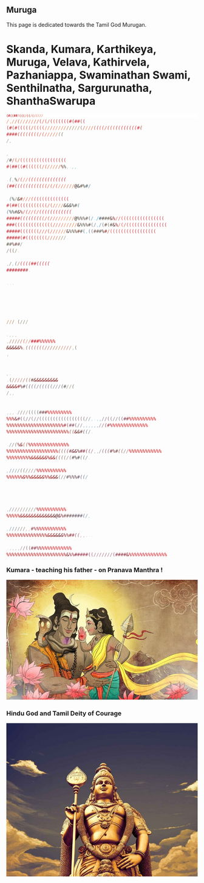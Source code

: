 ## Muruga  

This page is dedicated towards the Tamil God Murugan.

# Skanda, Kumara, Karthikeya, Muruga, Velava, Kathirvela, Pazhaniappa, Swaminathan Swami, Senthilnatha, Sargurunatha, ShanthaSwarupa

<code><span style="display:block;line-height:8px; font-size: 8px; font-weight:bold;white-space:pre;font-family: monospace;color: black; background: white;"><span style="color:rgb(199 , 49 , 58);">(</span><span style="color:rgb(198 , 46 , 57);">#</span><span style="color:rgb(204 , 65 , 62);">(</span><span style="color:rgb(216 , 71 , 74);">(</span><span style="color:rgb(196 , 51 , 54);">#</span><span style="color:rgb(196 , 52 , 51);">#</span><span style="color:rgb(227 , 88 , 81);">/</span><span style="color:rgb(215 , 77 , 64);">(</span><span style="color:rgb(213 , 73 , 57);">(</span><span style="color:rgb(212 , 70 , 61);">(</span><span style="color:rgb(231 , 91 , 73);">/</span><span style="color:rgb(211 , 80 , 56);">(</span><span style="color:rgb(205 , 76 , 56);">(</span><span style="color:rgb(238 , 118 , 88);">/</span><span style="color:rgb(216 , 90 , 69);">(</span><span style="color:rgb(228 , 107 , 74);">/</span><span style="color:rgb(224 , 98 , 71);">/</span><span style="color:rgb(239 , 116 , 82);">/</span><span style="color:rgb(229 , 115 , 74);">/</span><span style="color:rgb(236 , 126 , 87);">/</span><span style="color:rgb(249 , 152 , 109);">*</span><span style="color:rgb(241 , 132 , 89);">*</span><span style="color:rgb(251 , 161 , 104);">*</span><span style="color:rgb(244 , 147 , 99);">*</span><span style="color:rgb(242 , 135 , 91);">*</span><span style="color:rgb(237 , 131 , 85);">/</span><span style="color:rgb(244 , 152 , 106);">*</span><span style="color:rgb(249 , 170 , 117);">,</span><span style="color:rgb(236 , 145 , 92);">*</span><span style="color:rgb(230 , 139 , 85);">/</span><span style="color:rgb(238 , 133 , 97);">*</span><span style="color:rgb(228 , 106 , 80);">/</span><span style="color:rgb(249 , 155 , 104);">*</span><span style="color:rgb(206 , 95 , 59);">(</span><span style="color:rgb(225 , 130 , 79);">/</span><span style="color:rgb(231 , 130 , 85);">/</span><span style="color:rgb(243 , 133 , 84);">*</span><span style="color:rgb(218 , 99 , 67);">/</span><span style="color:rgb(239 , 111 , 89);">/</span><span style="color:rgb(235 , 127 , 89);">/</span><span style="color:rgb(229 , 96 , 71);">/</span><span style="color:rgb(222 , 91 , 70);">/</span><span style="color:rgb(216 , 68 , 65);">(</span><span style="color:rgb(227 , 102 , 73);">/</span><span style="color:rgb(221 , 76 , 70);">(</span><span style="color:rgb(228 , 89 , 73);">/</span><span style="color:rgb(208 , 65 , 54);">(</span><span style="color:rgb(217 , 79 , 65);">(</span><span style="color:rgb(205 , 69 , 55);">(</span><span style="color:rgb(197 , 52 , 57);">(</span><span style="color:rgb(210 , 53 , 60);">(</span><span style="color:rgb(207 , 51 , 52);">(</span><span style="color:rgb(204 , 51 , 56);">(</span><span style="color:rgb(199 , 45 , 53);">#</span><span style="color:rgb(205 , 55 , 62);">(</span><span style="color:rgb(200 , 45 , 53);">#</span><span style="color:rgb(203 , 48 , 54);">#</span><span style="color:rgb(204 , 53 , 64);">(</span><span style="color:rgb(201 , 51 , 63);">(</span>
<span style="color:rgb(197 , 58 , 54);">(</span><span style="color:rgb(190 , 39 , 42);">#</span><span style="color:rgb(209 , 61 , 63);">(</span><span style="color:rgb(198 , 52 , 53);">#</span><span style="color:rgb(215 , 68 , 70);">(</span><span style="color:rgb(200 , 54 , 52);">(</span><span style="color:rgb(211 , 70 , 60);">(</span><span style="color:rgb(203 , 62 , 53);">(</span><span style="color:rgb(218 , 78 , 62);">(</span><span style="color:rgb(224 , 92 , 75);">/</span><span style="color:rgb(214 , 83 , 64);">(</span><span style="color:rgb(218 , 85 , 65);">(</span><span style="color:rgb(223 , 87 , 72);">(</span><span style="color:rgb(219 , 79 , 63);">(</span><span style="color:rgb(240 , 116 , 90);">/</span><span style="color:rgb(229 , 116 , 76);">/</span><span style="color:rgb(224 , 108 , 77);">/</span><span style="color:rgb(230 , 113 , 78);">/</span><span style="color:rgb(245 , 147 , 96);">*</span><span style="color:rgb(237 , 126 , 87);">/</span><span style="color:rgb(234 , 130 , 84);">/</span><span style="color:rgb(247 , 155 , 102);">*</span><span style="color:rgb(240 , 143 , 93);">*</span><span style="color:rgb(244 , 154 , 100);">*</span><span style="color:rgb(239 , 154 , 96);">*</span><span style="color:rgb(246 , 152 , 102);">*</span><span style="color:rgb(231 , 127 , 82);">/</span><span style="color:rgb(230 , 148 , 94);">*</span><span style="color:rgb(226 , 119 , 79);">/</span><span style="color:rgb(246 , 156 , 117);">*</span><span style="color:rgb(180 , 119 , 91);">/</span><span style="color:rgb(163 , 129 , 94);">/</span><span style="color:rgb(167 , 128 , 90);">/</span><span style="color:rgb(194 , 153 , 109);">/</span><span style="color:rgb(166 , 139 , 116);">/</span><span style="color:rgb(156 , 121 , 103);">(</span><span style="color:rgb(200 , 111 , 92);">/</span><span style="color:rgb(237 , 129 , 90);">/</span><span style="color:rgb(230 , 112 , 77);">/</span><span style="color:rgb(221 , 108 , 74);">/</span><span style="color:rgb(243 , 133 , 94);">*</span><span style="color:rgb(211 , 85 , 62);">(</span><span style="color:rgb(210 , 73 , 57);">(</span><span style="color:rgb(222 , 84 , 74);">(</span><span style="color:rgb(210 , 74 , 57);">(</span><span style="color:rgb(225 , 84 , 75);">/</span><span style="color:rgb(210 , 71 , 61);">(</span><span style="color:rgb(213 , 75 , 65);">(</span><span style="color:rgb(219 , 82 , 69);">(</span><span style="color:rgb(200 , 54 , 55);">(</span><span style="color:rgb(217 , 72 , 67);">(</span><span style="color:rgb(208 , 59 , 60);">(</span><span style="color:rgb(204 , 50 , 56);">(</span><span style="color:rgb(209 , 54 , 61);">(</span><span style="color:rgb(206 , 54 , 59);">(</span><span style="color:rgb(205 , 53 , 58);">(</span><span style="color:rgb(208 , 55 , 66);">(</span><span style="color:rgb(198 , 48 , 56);">#</span><span style="color:rgb(200 , 53 , 59);">(</span>
<span style="color:rgb(195 , 43 , 56);">#</span><span style="color:rgb(197 , 46 , 55);">#</span><span style="color:rgb(199 , 48 , 55);">#</span><span style="color:rgb(193 , 47 , 51);">#</span><span style="color:rgb(204 , 63 , 54);">(</span><span style="color:rgb(199 , 53 , 54);">(</span><span style="color:rgb(210 , 67 , 63);">(</span><span style="color:rgb(221 , 84 , 67);">(</span><span style="color:rgb(206 , 64 , 58);">(</span><span style="color:rgb(200 , 65 , 54);">(</span><span style="color:rgb(216 , 85 , 66);">(</span><span style="color:rgb(218 , 85 , 69);">(</span><span style="color:rgb(232 , 100 , 80);">/</span><span style="color:rgb(216 , 85 , 65);">(</span><span style="color:rgb(233 , 104 , 80);">/</span><span style="color:rgb(236 , 114 , 83);">/</span><span style="color:rgb(224 , 113 , 73);">/</span><span style="color:rgb(246 , 139 , 98);">*</span><span style="color:rgb(239 , 132 , 90);">*</span><span style="color:rgb(230 , 113 , 81);">/</span><span style="color:rgb(228 , 123 , 78);">/</span><span style="color:rgb(236 , 141 , 83);">*</span><span style="color:rgb(247 , 151 , 99);">*</span><span style="color:rgb(243 , 149 , 103);">*</span><span style="color:rgb(240 , 141 , 92);">*</span><span style="color:rgb(244 , 154 , 105);">*</span><span style="color:rgb(232 , 147 , 96);">*</span><span style="color:rgb(146 , 132 , 102);">(</span><span style="color:rgb(116 , 116 , 106);">(</span><span style="color:rgb(241 , 251 , 249);"> </span><span style="color:rgb(147 , 150 , 145);">/</span><span style="color:rgb(188 , 189 , 181);">,</span><span style="color:rgb(245 , 243 , 212);"> </span><span style="color:rgb(252 , 246 , 236);"> </span><span style="color:rgb(189 , 188 , 181);">,</span><span style="color:rgb(170 , 170 , 156);">*</span><span style="color:rgb(251 , 247 , 242);"> </span><span style="color:rgb(155 , 143 , 132);">/</span><span style="color:rgb(94 , 90 , 77);">#</span><span style="color:rgb(209 , 94 , 86);">/</span><span style="color:rgb(204 , 89 , 64);">(</span><span style="color:rgb(231 , 112 , 79);">/</span><span style="color:rgb(220 , 74 , 73);">(</span><span style="color:rgb(217 , 87 , 68);">(</span><span style="color:rgb(220 , 81 , 71);">(</span><span style="color:rgb(214 , 77 , 67);">(</span><span style="color:rgb(209 , 70 , 62);">(</span><span style="color:rgb(212 , 70 , 64);">(</span><span style="color:rgb(216 , 75 , 69);">(</span><span style="color:rgb(220 , 75 , 74);">(</span><span style="color:rgb(209 , 60 , 62);">(</span><span style="color:rgb(208 , 60 , 64);">(</span><span style="color:rgb(205 , 57 , 63);">(</span><span style="color:rgb(210 , 53 , 65);">(</span><span style="color:rgb(211 , 54 , 64);">(</span><span style="color:rgb(215 , 64 , 71);">(</span><span style="color:rgb(203 , 52 , 59);">(</span><span style="color:rgb(202 , 51 , 57);">(</span><span style="color:rgb(202 , 50 , 61);">(</span>
<span style="color:rgb(200 , 46 , 54);">#</span><span style="color:rgb(208 , 67 , 64);">(</span><span style="color:rgb(194 , 44 , 54);">#</span><span style="color:rgb(196 , 50 , 52);">#</span><span style="color:rgb(209 , 73 , 65);">(</span><span style="color:rgb(207 , 65 , 61);">(</span><span style="color:rgb(195 , 46 , 52);">#</span><span style="color:rgb(201 , 52 , 54);">(</span><span style="color:rgb(218 , 87 , 68);">(</span><span style="color:rgb(201 , 57 , 54);">(</span><span style="color:rgb(212 , 71 , 64);">(</span><span style="color:rgb(216 , 84 , 65);">(</span><span style="color:rgb(211 , 85 , 58);">(</span><span style="color:rgb(224 , 98 , 75);">/</span><span style="color:rgb(245 , 119 , 98);">*</span><span style="color:rgb(216 , 98 , 63);">(</span><span style="color:rgb(227 , 107 , 73);">/</span><span style="color:rgb(244 , 132 , 94);">*</span><span style="color:rgb(231 , 125 , 82);">/</span><span style="color:rgb(241 , 136 , 89);">*</span><span style="color:rgb(232 , 121 , 85);">/</span><span style="color:rgb(224 , 106 , 70);">/</span><span style="color:rgb(242 , 133 , 89);">*</span><span style="color:rgb(240 , 139 , 90);">*</span><span style="color:rgb(243 , 136 , 92);">*</span><span style="color:rgb(221 , 111 , 73);">/</span><span style="color:rgb(107 , 45 , 32);">%</span><span style="color:rgb(75 , 73 , 63);">%</span><span style="color:rgb(190 , 201 , 193);">,</span><span style="color:rgb(224 , 222 , 201);">.</span><span style="color:rgb(154 , 185 , 179);">*</span><span style="color:rgb(157 , 200 , 215);">,</span><span style="color:rgb(141 , 210 , 228);">,</span><span style="color:rgb(254 , 254 , 253);"> </span><span style="color:rgb(219 , 239 , 244);"> </span><span style="color:rgb(195 , 216 , 217);">.</span><span style="color:rgb(102 , 127 , 128);">(</span><span style="color:rgb(172 , 194 , 180);">,</span><span style="color:rgb(171 , 181 , 157);">*</span><span style="color:rgb(89 , 71 , 53);">%</span><span style="color:rgb(223 , 105 , 85);">/</span><span style="color:rgb(242 , 125 , 95);">*</span><span style="color:rgb(213 , 76 , 68);">(</span><span style="color:rgb(237 , 112 , 88);">/</span><span style="color:rgb(238 , 107 , 84);">/</span><span style="color:rgb(218 , 78 , 70);">(</span><span style="color:rgb(211 , 65 , 63);">(</span><span style="color:rgb(222 , 78 , 71);">(</span><span style="color:rgb(219 , 78 , 71);">(</span><span style="color:rgb(214 , 66 , 71);">(</span><span style="color:rgb(209 , 58 , 62);">(</span><span style="color:rgb(208 , 58 , 59);">(</span><span style="color:rgb(205 , 50 , 58);">(</span><span style="color:rgb(214 , 59 , 67);">(</span><span style="color:rgb(213 , 58 , 62);">(</span><span style="color:rgb(208 , 49 , 58);">(</span><span style="color:rgb(212 , 52 , 64);">(</span><span style="color:rgb(207 , 47 , 59);">(</span><span style="color:rgb(202 , 46 , 60);">(</span>
<span style="color:rgb(202 , 53 , 59);">(</span><span style="color:rgb(196 , 47 , 51);">#</span><span style="color:rgb(193 , 42 , 46);">#</span><span style="color:rgb(206 , 60 , 60);">(</span><span style="color:rgb(208 , 67 , 60);">(</span><span style="color:rgb(208 , 65 , 61);">(</span><span style="color:rgb(210 , 69 , 62);">(</span><span style="color:rgb(214 , 73 , 66);">(</span><span style="color:rgb(205 , 58 , 53);">(</span><span style="color:rgb(208 , 62 , 60);">(</span><span style="color:rgb(208 , 69 , 57);">(</span><span style="color:rgb(214 , 65 , 64);">(</span><span style="color:rgb(209 , 64 , 53);">(</span><span style="color:rgb(210 , 70 , 57);">(</span><span style="color:rgb(217 , 82 , 66);">(</span><span style="color:rgb(227 , 101 , 74);">/</span><span style="color:rgb(217 , 88 , 59);">(</span><span style="color:rgb(225 , 101 , 71);">/</span><span style="color:rgb(212 , 77 , 58);">(</span><span style="color:rgb(241 , 114 , 89);">/</span><span style="color:rgb(222 , 104 , 70);">/</span><span style="color:rgb(232 , 119 , 79);">/</span><span style="color:rgb(247 , 140 , 100);">*</span><span style="color:rgb(230 , 121 , 84);">/</span><span style="color:rgb(229 , 124 , 77);">/</span><span style="color:rgb(231 , 124 , 83);">/</span><span style="color:rgb(39 , 17 , 13);">@</span><span style="color:rgb(51 , 39 , 34);">&</span><span style="color:rgb(102 , 86 , 72);">#</span><span style="color:rgb(60 , 63 , 58);">%</span><span style="color:rgb(83 , 97 , 106);">#</span><span style="color:rgb(98 , 149 , 175);">/</span><span style="color:rgb(218 , 254 , 254);"> </span><span style="color:rgb(248 , 254 , 255);"> </span><span style="color:rgb(185 , 248 , 247);">.</span><span style="color:rgb(120 , 172 , 197);">*</span><span style="color:rgb(94 , 113 , 112);">(</span><span style="color:rgb(70 , 75 , 67);">%</span><span style="color:rgb(142 , 137 , 124);">/</span><span style="color:rgb(58 , 35 , 24);">&</span><span style="color:rgb(162 , 59 , 51);">#</span><span style="color:rgb(237 , 111 , 89);">/</span><span style="color:rgb(226 , 96 , 74);">/</span><span style="color:rgb(236 , 113 , 87);">/</span><span style="color:rgb(218 , 79 , 68);">(</span><span style="color:rgb(220 , 71 , 74);">(</span><span style="color:rgb(246 , 118 , 95);">*</span><span style="color:rgb(216 , 69 , 68);">(</span><span style="color:rgb(211 , 62 , 64);">(</span><span style="color:rgb(221 , 77 , 78);">(</span><span style="color:rgb(209 , 58 , 62);">(</span><span style="color:rgb(215 , 65 , 70);">(</span><span style="color:rgb(210 , 58 , 63);">(</span><span style="color:rgb(214 , 60 , 69);">(</span><span style="color:rgb(216 , 62 , 70);">(</span><span style="color:rgb(214 , 60 , 68);">(</span><span style="color:rgb(209 , 53 , 66);">(</span><span style="color:rgb(207 , 55 , 63);">(</span><span style="color:rgb(204 , 48 , 62);">(</span>
<span style="color:rgb(196 , 44 , 56);">#</span><span style="color:rgb(201 , 50 , 59);">(</span><span style="color:rgb(198 , 48 , 54);">#</span><span style="color:rgb(199 , 50 , 52);">#</span><span style="color:rgb(219 , 74 , 67);">(</span><span style="color:rgb(207 , 58 , 55);">(</span><span style="color:rgb(203 , 50 , 55);">(</span><span style="color:rgb(204 , 55 , 56);">(</span><span style="color:rgb(210 , 68 , 55);">(</span><span style="color:rgb(207 , 64 , 56);">(</span><span style="color:rgb(210 , 68 , 58);">(</span><span style="color:rgb(209 , 67 , 57);">(</span><span style="color:rgb(216 , 78 , 62);">(</span><span style="color:rgb(215 , 71 , 62);">(</span><span style="color:rgb(214 , 70 , 62);">(</span><span style="color:rgb(230 , 95 , 74);">/</span><span style="color:rgb(222 , 86 , 66);">(</span><span style="color:rgb(233 , 106 , 73);">/</span><span style="color:rgb(249 , 129 , 92);">*</span><span style="color:rgb(234 , 120 , 84);">/</span><span style="color:rgb(246 , 136 , 96);">*</span><span style="color:rgb(242 , 140 , 90);">*</span><span style="color:rgb(236 , 139 , 84);">*</span><span style="color:rgb(239 , 144 , 85);">*</span><span style="color:rgb(233 , 144 , 78);">/</span><span style="color:rgb(233 , 127 , 94);">/</span><span style="color:rgb(51 , 33 , 16);">&</span><span style="color:rgb(48 , 44 , 35);">&</span><span style="color:rgb(42 , 37 , 33);">&</span><span style="color:rgb(71 , 64 , 59);">%</span><span style="color:rgb(94 , 96 , 96);">#</span><span style="color:rgb(86 , 127 , 145);">(</span><span style="color:rgb(99 , 192 , 220);">*</span><span style="color:rgb(250 , 251 , 249);"> </span><span style="color:rgb(86 , 193 , 230);">*</span><span style="color:rgb(82 , 131 , 157);">(</span><span style="color:rgb(59 , 70 , 76);">%</span><span style="color:rgb(76 , 72 , 68);">%</span><span style="color:rgb(99 , 96 , 87);">#</span><span style="color:rgb(56 , 30 , 19);">&</span><span style="color:rgb(131 , 41 , 39);">%</span><span style="color:rgb(223 , 90 , 71);">/</span><span style="color:rgb(218 , 73 , 65);">(</span><span style="color:rgb(228 , 85 , 78);">/</span><span style="color:rgb(239 , 101 , 87);">/</span><span style="color:rgb(221 , 78 , 69);">(</span><span style="color:rgb(235 , 91 , 84);">/</span><span style="color:rgb(224 , 74 , 70);">(</span><span style="color:rgb(212 , 51 , 60);">(</span><span style="color:rgb(216 , 66 , 64);">(</span><span style="color:rgb(213 , 60 , 63);">(</span><span style="color:rgb(208 , 54 , 57);">(</span><span style="color:rgb(210 , 55 , 60);">(</span><span style="color:rgb(212 , 57 , 62);">(</span><span style="color:rgb(208 , 56 , 61);">(</span><span style="color:rgb(209 , 50 , 61);">(</span><span style="color:rgb(211 , 49 , 62);">(</span><span style="color:rgb(208 , 54 , 64);">(</span><span style="color:rgb(208 , 52 , 65);">(</span>
<span style="color:rgb(197 , 46 , 55);">#</span><span style="color:rgb(195 , 44 , 53);">#</span><span style="color:rgb(199 , 46 , 54);">#</span><span style="color:rgb(196 , 42 , 50);">#</span><span style="color:rgb(201 , 51 , 51);">#</span><span style="color:rgb(202 , 52 , 54);">(</span><span style="color:rgb(206 , 57 , 59);">(</span><span style="color:rgb(208 , 65 , 61);">(</span><span style="color:rgb(206 , 59 , 59);">(</span><span style="color:rgb(214 , 64 , 60);">(</span><span style="color:rgb(208 , 60 , 59);">(</span><span style="color:rgb(216 , 68 , 64);">(</span><span style="color:rgb(208 , 66 , 56);">(</span><span style="color:rgb(222 , 89 , 69);">(</span><span style="color:rgb(225 , 90 , 71);">/</span><span style="color:rgb(224 , 85 , 67);">(</span><span style="color:rgb(231 , 90 , 72);">/</span><span style="color:rgb(230 , 104 , 74);">/</span><span style="color:rgb(235 , 110 , 79);">/</span><span style="color:rgb(235 , 125 , 84);">/</span><span style="color:rgb(239 , 129 , 85);">/</span><span style="color:rgb(238 , 131 , 86);">/</span><span style="color:rgb(232 , 126 , 73);">/</span><span style="color:rgb(233 , 137 , 77);">/</span><span style="color:rgb(240 , 149 , 78);">*</span><span style="color:rgb(234 , 125 , 93);">/</span><span style="color:rgb(35 , 19 , 7);">@</span><span style="color:rgb(63 , 61 , 49);">%</span><span style="color:rgb(61 , 57 , 46);">%</span><span style="color:rgb(88 , 68 , 62);">%</span><span style="color:rgb(96 , 92 , 94);">#</span><span style="color:rgb(101 , 115 , 124);">(</span><span style="color:rgb(95 , 164 , 199);">/</span><span style="color:rgb(168 , 244 , 251);">.</span><span style="color:rgb(78 , 170 , 206);">/</span><span style="color:rgb(73 , 99 , 118);">#</span><span style="color:rgb(88 , 79 , 73);">#</span><span style="color:rgb(108 , 95 , 86);">#</span><span style="color:rgb(108 , 98 , 79);">#</span><span style="color:rgb(70 , 25 , 19);">&</span><span style="color:rgb(125 , 25 , 33);">%</span><span style="color:rgb(233 , 101 , 83);">/</span><span style="color:rgb(226 , 89 , 79);">/</span><span style="color:rgb(221 , 80 , 74);">(</span><span style="color:rgb(222 , 79 , 74);">(</span><span style="color:rgb(214 , 62 , 64);">(</span><span style="color:rgb(223 , 76 , 74);">(</span><span style="color:rgb(220 , 69 , 71);">(</span><span style="color:rgb(216 , 60 , 68);">(</span><span style="color:rgb(210 , 55 , 61);">(</span><span style="color:rgb(212 , 57 , 63);">(</span><span style="color:rgb(212 , 55 , 64);">(</span><span style="color:rgb(210 , 49 , 65);">(</span><span style="color:rgb(209 , 48 , 64);">(</span><span style="color:rgb(214 , 53 , 68);">(</span><span style="color:rgb(208 , 52 , 61);">(</span><span style="color:rgb(211 , 55 , 66);">(</span><span style="color:rgb(204 , 48 , 62);">(</span><span style="color:rgb(204 , 45 , 63);">(</span>
<span style="color:rgb(194 , 40 , 52);">#</span><span style="color:rgb(197 , 43 , 53);">#</span><span style="color:rgb(200 , 46 , 54);">#</span><span style="color:rgb(203 , 48 , 56);">(</span><span style="color:rgb(205 , 54 , 57);">(</span><span style="color:rgb(207 , 57 , 59);">(</span><span style="color:rgb(210 , 62 , 60);">(</span><span style="color:rgb(205 , 57 , 55);">(</span><span style="color:rgb(217 , 67 , 66);">(</span><span style="color:rgb(207 , 57 , 57);">(</span><span style="color:rgb(210 , 61 , 57);">(</span><span style="color:rgb(213 , 66 , 62);">(</span><span style="color:rgb(211 , 67 , 58);">(</span><span style="color:rgb(221 , 81 , 67);">(</span><span style="color:rgb(219 , 76 , 62);">(</span><span style="color:rgb(222 , 80 , 67);">(</span><span style="color:rgb(221 , 90 , 69);">(</span><span style="color:rgb(235 , 103 , 82);">/</span><span style="color:rgb(230 , 110 , 75);">/</span><span style="color:rgb(230 , 106 , 79);">/</span><span style="color:rgb(239 , 111 , 82);">/</span><span style="color:rgb(234 , 133 , 78);">/</span><span style="color:rgb(236 , 130 , 80);">/</span><span style="color:rgb(224 , 118 , 63);">/</span><span style="color:rgb(224 , 126 , 61);">/</span><span style="color:rgb(226 , 121 , 82);">/</span><span style="color:rgb(46 , 23 , 18);">&</span><span style="color:rgb(70 , 71 , 57);">%</span><span style="color:rgb(67 , 62 , 46);">%</span><span style="color:rgb(92 , 64 , 53);">%</span><span style="color:rgb(90 , 80 , 80);">#</span><span style="color:rgb(121 , 121 , 123);">(</span><span style="color:rgb(98 , 146 , 168);">/</span><span style="color:rgb(135 , 211 , 237);">,</span><span style="color:rgb(88 , 151 , 185);">/</span><span style="color:rgb(102 , 107 , 115);">(</span><span style="color:rgb(107 , 85 , 76);">#</span><span style="color:rgb(125 , 112 , 102);">(</span><span style="color:rgb(99 , 91 , 77);">#</span><span style="color:rgb(73 , 26 , 22);">&</span><span style="color:rgb(134 , 32 , 36);">%</span><span style="color:rgb(242 , 101 , 91);">/</span><span style="color:rgb(220 , 79 , 69);">(</span><span style="color:rgb(227 , 85 , 76);">/</span><span style="color:rgb(218 , 73 , 68);">(</span><span style="color:rgb(225 , 77 , 76);">(</span><span style="color:rgb(220 , 68 , 70);">(</span><span style="color:rgb(209 , 58 , 63);">(</span><span style="color:rgb(217 , 66 , 73);">(</span><span style="color:rgb(210 , 59 , 64);">(</span><span style="color:rgb(216 , 61 , 66);">(</span><span style="color:rgb(211 , 54 , 66);">(</span><span style="color:rgb(214 , 56 , 71);">(</span><span style="color:rgb(212 , 54 , 69);">(</span><span style="color:rgb(216 , 55 , 68);">(</span><span style="color:rgb(214 , 54 , 66);">(</span><span style="color:rgb(210 , 52 , 66);">(</span><span style="color:rgb(206 , 48 , 62);">(</span><span style="color:rgb(207 , 46 , 62);">(</span>
<span style="color:rgb(192 , 35 , 46);">#</span><span style="color:rgb(194 , 38 , 49);">#</span><span style="color:rgb(196 , 40 , 49);">#</span><span style="color:rgb(201 , 44 , 53);">#</span><span style="color:rgb(200 , 43 , 51);">#</span><span style="color:rgb(206 , 52 , 55);">(</span><span style="color:rgb(207 , 58 , 60);">(</span><span style="color:rgb(211 , 57 , 60);">(</span><span style="color:rgb(210 , 58 , 57);">(</span><span style="color:rgb(213 , 61 , 60);">(</span><span style="color:rgb(216 , 70 , 63);">(</span><span style="color:rgb(220 , 78 , 67);">(</span><span style="color:rgb(228 , 86 , 72);">/</span><span style="color:rgb(233 , 96 , 80);">/</span><span style="color:rgb(230 , 89 , 73);">/</span><span style="color:rgb(220 , 83 , 64);">(</span><span style="color:rgb(232 , 101 , 77);">/</span><span style="color:rgb(233 , 105 , 76);">/</span><span style="color:rgb(235 , 110 , 79);">/</span><span style="color:rgb(237 , 113 , 79);">/</span><span style="color:rgb(240 , 119 , 81);">/</span><span style="color:rgb(240 , 133 , 87);">*</span><span style="color:rgb(240 , 134 , 86);">*</span><span style="color:rgb(240 , 141 , 84);">*</span><span style="color:rgb(229 , 135 , 73);">/</span><span style="color:rgb(239 , 140 , 96);">*</span><span style="color:rgb(82 , 36 , 30);">&</span><span style="color:rgb(83 , 79 , 60);">%</span><span style="color:rgb(78 , 64 , 49);">%</span><span style="color:rgb(102 , 52 , 30);">%</span><span style="color:rgb(114 , 74 , 59);">#</span><span style="color:rgb(102 , 89 , 83);">#</span><span style="color:rgb(91 , 125 , 143);">(</span><span style="color:rgb(139 , 203 , 229);">,</span><span style="color:rgb(87 , 131 , 158);">(</span><span style="color:rgb(117 , 111 , 113);">(</span><span style="color:rgb(125 , 91 , 79);">#</span><span style="color:rgb(107 , 90 , 81);">#</span><span style="color:rgb(101 , 96 , 81);">#</span><span style="color:rgb(81 , 43 , 42);">%</span><span style="color:rgb(149 , 53 , 51);">#</span><span style="color:rgb(214 , 95 , 77);">/</span><span style="color:rgb(227 , 85 , 68);">(</span><span style="color:rgb(218 , 74 , 74);">(</span><span style="color:rgb(210 , 74 , 73);">(</span><span style="color:rgb(214 , 71 , 70);">(</span><span style="color:rgb(218 , 61 , 66);">(</span><span style="color:rgb(220 , 63 , 70);">(</span><span style="color:rgb(218 , 61 , 68);">(</span><span style="color:rgb(215 , 57 , 65);">(</span><span style="color:rgb(211 , 54 , 64);">(</span><span style="color:rgb(210 , 52 , 63);">(</span><span style="color:rgb(210 , 50 , 62);">(</span><span style="color:rgb(211 , 51 , 63);">(</span><span style="color:rgb(212 , 52 , 64);">(</span><span style="color:rgb(212 , 52 , 65);">(</span><span style="color:rgb(209 , 51 , 66);">(</span><span style="color:rgb(206 , 48 , 63);">(</span><span style="color:rgb(209 , 51 , 66);">(</span>
<span style="color:rgb(193 , 33 , 47);">#</span><span style="color:rgb(197 , 37 , 51);">#</span><span style="color:rgb(196 , 36 , 51);">#</span><span style="color:rgb(197 , 41 , 51);">#</span><span style="color:rgb(198 , 46 , 50);">#</span><span style="color:rgb(205 , 50 , 59);">(</span><span style="color:rgb(200 , 41 , 51);">#</span><span style="color:rgb(212 , 54 , 59);">(</span><span style="color:rgb(211 , 51 , 53);">(</span><span style="color:rgb(205 , 55 , 56);">(</span><span style="color:rgb(210 , 59 , 58);">(</span><span style="color:rgb(213 , 75 , 68);">(</span><span style="color:rgb(214 , 69 , 63);">(</span><span style="color:rgb(214 , 80 , 67);">(</span><span style="color:rgb(204 , 98 , 77);">(</span><span style="color:rgb(210 , 112 , 85);">/</span><span style="color:rgb(203 , 117 , 88);">/</span><span style="color:rgb(203 , 117 , 89);">/</span><span style="color:rgb(199 , 118 , 92);">/</span><span style="color:rgb(202 , 127 , 95);">/</span><span style="color:rgb(206 , 153 , 117);">*</span><span style="color:rgb(149 , 138 , 114);">/</span><span style="color:rgb(157 , 149 , 131);">/</span><span style="color:rgb(180 , 175 , 162);">*</span><span style="color:rgb(225 , 230 , 226);">.</span><span style="color:rgb(252 , 252 , 249);"> </span><span style="color:rgb(179 , 176 , 157);">*</span><span style="color:rgb(86 , 84 , 70);">#</span><span style="color:rgb(104 , 97 , 85);">#</span><span style="color:rgb(111 , 57 , 47);">%</span><span style="color:rgb(119 , 66 , 63);">#</span><span style="color:rgb(118 , 97 , 88);">#</span><span style="color:rgb(141 , 147 , 150);">/</span><span style="color:rgb(232 , 253 , 254);"> </span><span style="color:rgb(127 , 160 , 180);">*</span><span style="color:rgb(133 , 130 , 129);">/</span><span style="color:rgb(142 , 100 , 96);">(</span><span style="color:rgb(121 , 103 , 91);">(</span><span style="color:rgb(146 , 144 , 124);">/</span><span style="color:rgb(223 , 210 , 182);">.</span><span style="color:rgb(248 , 250 , 244);"> </span><span style="color:rgb(244 , 252 , 248);"> </span><span style="color:rgb(184 , 191 , 185);">,</span><span style="color:rgb(160 , 161 , 148);">*</span><span style="color:rgb(135 , 142 , 125);">/</span><span style="color:rgb(163 , 192 , 182);">,</span><span style="color:rgb(113 , 126 , 124);">(</span><span style="color:rgb(190 , 123 , 101);">/</span><span style="color:rgb(205 , 61 , 69);">(</span><span style="color:rgb(215 , 50 , 64);">(</span><span style="color:rgb(214 , 51 , 66);">(</span><span style="color:rgb(212 , 51 , 63);">(</span><span style="color:rgb(199 , 47 , 50);">#</span><span style="color:rgb(199 , 43 , 49);">#</span><span style="color:rgb(207 , 46 , 61);">(</span><span style="color:rgb(206 , 45 , 60);">(</span><span style="color:rgb(209 , 48 , 63);">(</span><span style="color:rgb(208 , 47 , 62);">(</span><span style="color:rgb(205 , 46 , 61);">(</span>
<span style="color:rgb(188 , 23 , 40);">#</span><span style="color:rgb(184 , 20 , 37);">#</span><span style="color:rgb(185 , 23 , 38);">#</span><span style="color:rgb(188 , 26 , 40);">#</span><span style="color:rgb(192 , 28 , 47);">#</span><span style="color:rgb(194 , 32 , 51);">#</span><span style="color:rgb(192 , 25 , 41);">#</span><span style="color:rgb(169 , 62 , 69);">#</span><span style="color:rgb(163 , 172 , 166);">*</span><span style="color:rgb(201 , 215 , 219);">.</span><span style="color:rgb(220 , 238 , 238);"> </span><span style="color:rgb(242 , 251 , 251);"> </span><span style="color:rgb(216 , 224 , 219);">.</span><span style="color:rgb(216 , 219 , 211);">.</span><span style="color:rgb(221 , 217 , 200);">.</span><span style="color:rgb(245 , 245 , 231);"> </span><span style="color:rgb(250 , 251 , 244);"> </span><span style="color:rgb(250 , 254 , 254);"> </span><span style="color:rgb(250 , 253 , 251);"> </span><span style="color:rgb(242 , 242 , 233);"> </span><span style="color:rgb(251 , 249 , 236);"> </span><span style="color:rgb(173 , 160 , 139);">*</span><span style="color:rgb(187 , 152 , 122);">*</span><span style="color:rgb(202 , 136 , 94);">/</span><span style="color:rgb(206 , 145 , 105);">/</span><span style="color:rgb(174 , 132 , 95);">/</span><span style="color:rgb(223 , 217 , 197);">.</span><span style="color:rgb(128 , 123 , 106);">(</span><span style="color:rgb(151 , 140 , 122);">/</span><span style="color:rgb(138 , 139 , 121);">/</span><span style="color:rgb(150 , 157 , 148);">/</span><span style="color:rgb(182 , 182 , 164);">*</span><span style="color:rgb(250 , 246 , 229);"> </span><span style="color:rgb(253 , 252 , 255);"> </span><span style="color:rgb(193 , 210 , 211);">.</span><span style="color:rgb(180 , 202 , 189);">,</span><span style="color:rgb(193 , 203 , 193);">,</span><span style="color:rgb(179 , 157 , 132);">*</span><span style="color:rgb(213 , 195 , 156);">,</span><span style="color:rgb(255 , 250 , 238);"> </span><span style="color:rgb(219 , 196 , 165);">,</span><span style="color:rgb(175 , 131 , 109);">/</span><span style="color:rgb(190 , 119 , 98);">/</span><span style="color:rgb(190 , 123 , 103);">/</span><span style="color:rgb(198 , 146 , 121);">*</span><span style="color:rgb(173 , 122 , 107);">/</span><span style="color:rgb(188 , 108 , 98);">/</span><span style="color:rgb(198 , 100 , 77);">(</span><span style="color:rgb(222 , 133 , 88);">/</span><span style="color:rgb(196 , 122 , 113);">/</span><span style="color:rgb(200 , 11 , 25);">#</span><span style="color:rgb(200 , 12 , 26);">#</span><span style="color:rgb(203 , 11 , 20);">#</span><span style="color:rgb(199 , 6 , 15);">%</span><span style="color:rgb(201 , 5 , 11);">%</span><span style="color:rgb(200 , 3 , 10);">%</span><span style="color:rgb(202 , 2 , 10);">%</span><span style="color:rgb(203 , 1 , 9);">%</span><span style="color:rgb(202 , 2 , 10);">%</span>
<span style="color:rgb(94 , 2 , 2);">&</span><span style="color:rgb(92 , 1 , 0);">&</span><span style="color:rgb(95 , 1 , 1);">&</span><span style="color:rgb(96 , 2 , 2);">&</span><span style="color:rgb(94 , 3 , 1);">&</span><span style="color:rgb(125 , 27 , 28);">%</span><span style="color:rgb(200 , 184 , 181);">,</span><span style="color:rgb(161 , 105 , 104);">(</span><span style="color:rgb(160 , 107 , 103);">(</span><span style="color:rgb(169 , 107 , 102);">(</span><span style="color:rgb(166 , 105 , 99);">(</span><span style="color:rgb(171 , 103 , 96);">(</span><span style="color:rgb(173 , 104 , 95);">(</span><span style="color:rgb(176 , 105 , 94);">(</span><span style="color:rgb(179 , 111 , 102);">/</span><span style="color:rgb(183 , 112 , 100);">/</span><span style="color:rgb(184 , 110 , 97);">/</span><span style="color:rgb(193 , 113 , 98);">/</span><span style="color:rgb(196 , 122 , 82);">/</span><span style="color:rgb(201 , 123 , 93);">/</span><span style="color:rgb(193 , 132 , 104);">/</span><span style="color:rgb(194 , 129 , 109);">/</span><span style="color:rgb(189 , 123 , 102);">/</span><span style="color:rgb(196 , 129 , 107);">/</span><span style="color:rgb(191 , 152 , 125);">*</span><span style="color:rgb(162 , 195 , 184);">,</span><span style="color:rgb(123 , 117 , 108);">(</span><span style="color:rgb(248 , 246 , 236);"> </span><span style="color:rgb(187 , 190 , 174);">,</span><span style="color:rgb(148 , 162 , 155);">*</span><span style="color:rgb(132 , 161 , 167);">*</span><span style="color:rgb(144 , 178 , 190);">*</span><span style="color:rgb(236 , 251 , 252);"> </span><span style="color:rgb(254 , 251 , 255);"> </span><span style="color:rgb(239 , 252 , 254);"> </span><span style="color:rgb(160 , 202 , 209);">,</span><span style="color:rgb(195 , 219 , 219);">.</span><span style="color:rgb(150 , 162 , 157);">*</span><span style="color:rgb(231 , 242 , 232);"> </span><span style="color:rgb(206 , 210 , 197);">.</span><span style="color:rgb(115 , 111 , 96);">(</span><span style="color:rgb(170 , 154 , 139);">*</span><span style="color:rgb(186 , 120 , 103);">/</span><span style="color:rgb(189 , 121 , 106);">/</span><span style="color:rgb(193 , 128 , 112);">/</span><span style="color:rgb(184 , 127 , 107);">/</span><span style="color:rgb(189 , 111 , 96);">/</span><span style="color:rgb(178 , 101 , 84);">(</span><span style="color:rgb(152 , 112 , 106);">(</span><span style="color:rgb(109 , 75 , 74);">#</span><span style="color:rgb(114 , 1 , 0);">&</span><span style="color:rgb(117 , 1 , 1);">&</span><span style="color:rgb(119 , 1 , 1);">&</span><span style="color:rgb(119 , 1 , 1);">&</span><span style="color:rgb(117 , 1 , 1);">&</span><span style="color:rgb(117 , 1 , 1);">&</span><span style="color:rgb(120 , 1 , 2);">&</span><span style="color:rgb(120 , 1 , 2);">&</span><span style="color:rgb(117 , 1 , 1);">&</span>
<span style="color:rgb(125 , 0 , 0);">&</span><span style="color:rgb(124 , 0 , 0);">&</span><span style="color:rgb(127 , 1 , 0);">&</span><span style="color:rgb(121 , 0 , 3);">&</span><span style="color:rgb(157 , 46 , 48);">#</span><span style="color:rgb(106 , 46 , 50);">%</span><span style="color:rgb(101 , 76 , 83);">#</span><span style="color:rgb(125 , 106 , 118);">(</span><span style="color:rgb(112 , 93 , 105);">(</span><span style="color:rgb(123 , 108 , 123);">(</span><span style="color:rgb(126 , 114 , 131);">(</span><span style="color:rgb(128 , 120 , 135);">/</span><span style="color:rgb(126 , 121 , 134);">(</span><span style="color:rgb(126 , 118 , 128);">(</span><span style="color:rgb(128 , 120 , 130);">(</span><span style="color:rgb(122 , 114 , 125);">(</span><span style="color:rgb(125 , 122 , 133);">(</span><span style="color:rgb(129 , 132 , 141);">/</span><span style="color:rgb(129 , 132 , 141);">/</span><span style="color:rgb(120 , 128 , 135);">/</span><span style="color:rgb(110 , 106 , 113);">(</span><span style="color:rgb(96 , 95 , 94);">#</span><span style="color:rgb(155 , 150 , 143);">/</span><span style="color:rgb(180 , 162 , 152);">*</span><span style="color:rgb(170 , 145 , 124);">/</span><span style="color:rgb(191 , 152 , 128);">*</span><span style="color:rgb(112 , 123 , 114);">(</span><span style="color:rgb(159 , 170 , 158);">*</span><span style="color:rgb(235 , 246 , 237);"> </span><span style="color:rgb(141 , 147 , 143);">/</span><span style="color:rgb(177 , 190 , 186);">,</span><span style="color:rgb(199 , 201 , 190);">,</span><span style="color:rgb(253 , 253 , 234);"> </span><span style="color:rgb(253 , 252 , 252);"> </span><span style="color:rgb(235 , 236 , 231);"> </span><span style="color:rgb(197 , 206 , 205);">,</span><span style="color:rgb(189 , 196 , 189);">,</span><span style="color:rgb(203 , 199 , 173);">,</span><span style="color:rgb(219 , 229 , 215);">.</span><span style="color:rgb(155 , 156 , 146);">/</span><span style="color:rgb(133 , 127 , 123);">/</span><span style="color:rgb(167 , 140 , 133);">/</span><span style="color:rgb(169 , 149 , 138);">/</span><span style="color:rgb(124 , 112 , 108);">(</span><span style="color:rgb(119 , 124 , 127);">(</span><span style="color:rgb(126 , 126 , 127);">(</span><span style="color:rgb(118 , 104 , 109);">(</span><span style="color:rgb(114 , 89 , 93);">#</span><span style="color:rgb(118 , 67 , 74);">#</span><span style="color:rgb(131 , 53 , 62);">#</span><span style="color:rgb(205 , 1 , 5);">%</span><span style="color:rgb(206 , 1 , 5);">%</span><span style="color:rgb(204 , 2 , 3);">%</span><span style="color:rgb(206 , 1 , 3);">%</span><span style="color:rgb(203 , 2 , 0);">%</span><span style="color:rgb(204 , 1 , 0);">%</span><span style="color:rgb(206 , 0 , 0);">%</span><span style="color:rgb(203 , 0 , 0);">%</span><span style="color:rgb(202 , 0 , 2);">%</span>
<span style="color:rgb(192 , 0 , 2);">%</span><span style="color:rgb(196 , 1 , 5);">%</span><span style="color:rgb(161 , 7 , 13);">%</span><span style="color:rgb(95 , 21 , 28);">&</span><span style="color:rgb(136 , 70 , 90);">#</span><span style="color:rgb(133 , 80 , 105);">(</span><span style="color:rgb(134 , 98 , 116);">(</span><span style="color:rgb(143 , 110 , 130);">/</span><span style="color:rgb(139 , 116 , 132);">/</span><span style="color:rgb(133 , 118 , 131);">(</span><span style="color:rgb(140 , 120 , 139);">/</span><span style="color:rgb(138 , 115 , 135);">/</span><span style="color:rgb(134 , 106 , 121);">(</span><span style="color:rgb(138 , 104 , 121);">(</span><span style="color:rgb(133 , 106 , 120);">(</span><span style="color:rgb(135 , 112 , 124);">(</span><span style="color:rgb(130 , 102 , 117);">(</span><span style="color:rgb(131 , 101 , 117);">(</span><span style="color:rgb(130 , 113 , 124);">(</span><span style="color:rgb(127 , 110 , 121);">(</span><span style="color:rgb(128 , 111 , 121);">(</span><span style="color:rgb(129 , 111 , 121);">(</span><span style="color:rgb(130 , 111 , 120);">(</span><span style="color:rgb(132 , 114 , 122);">(</span><span style="color:rgb(126 , 103 , 111);">(</span><span style="color:rgb(130 , 98 , 108);">(</span><span style="color:rgb(136 , 104 , 117);">(</span><span style="color:rgb(132 , 107 , 121);">(</span><span style="color:rgb(124 , 111 , 126);">(</span><span style="color:rgb(130 , 131 , 148);">/</span><span style="color:rgb(138 , 149 , 168);">/</span><span style="color:rgb(137 , 153 , 176);">*</span><span style="color:rgb(139 , 164 , 189);">*</span><span style="color:rgb(167 , 204 , 226);">,</span><span style="color:rgb(187 , 235 , 250);">.</span><span style="color:rgb(163 , 209 , 233);">,</span><span style="color:rgb(148 , 181 , 210);">,</span><span style="color:rgb(147 , 167 , 192);">*</span><span style="color:rgb(145 , 154 , 177);">*</span><span style="color:rgb(141 , 131 , 155);">/</span><span style="color:rgb(142 , 115 , 133);">/</span><span style="color:rgb(137 , 100 , 122);">(</span><span style="color:rgb(137 , 113 , 131);">(</span><span style="color:rgb(142 , 124 , 138);">/</span><span style="color:rgb(139 , 121 , 134);">/</span><span style="color:rgb(136 , 112 , 121);">(</span><span style="color:rgb(137 , 105 , 115);">(</span><span style="color:rgb(133 , 66 , 82);">#</span><span style="color:rgb(139 , 60 , 69);">#</span><span style="color:rgb(199 , 2 , 3);">%</span><span style="color:rgb(205 , 3 , 7);">%</span><span style="color:rgb(206 , 1 , 4);">%</span><span style="color:rgb(202 , 1 , 1);">%</span><span style="color:rgb(204 , 0 , 1);">%</span><span style="color:rgb(206 , 1 , 2);">%</span><span style="color:rgb(205 , 0 , 1);">%</span><span style="color:rgb(205 , 0 , 1);">%</span><span style="color:rgb(207 , 1 , 3);">%</span><span style="color:rgb(208 , 0 , 2);">%</span>
<span style="color:rgb(187 , 2 , 0);">%</span><span style="color:rgb(175 , 1 , 0);">%</span><span style="color:rgb(169 , 1 , 0);">%</span><span style="color:rgb(170 , 0 , 0);">%</span><span style="color:rgb(173 , 0 , 2);">%</span><span style="color:rgb(167 , 0 , 0);">%</span><span style="color:rgb(172 , 0 , 0);">%</span><span style="color:rgb(171 , 0 , 0);">%</span><span style="color:rgb(170 , 1 , 3);">%</span><span style="color:rgb(176 , 0 , 4);">%</span><span style="color:rgb(174 , 0 , 1);">%</span><span style="color:rgb(174 , 0 , 1);">%</span><span style="color:rgb(172 , 1 , 0);">%</span><span style="color:rgb(171 , 1 , 1);">%</span><span style="color:rgb(168 , 2 , 0);">%</span><span style="color:rgb(169 , 1 , 0);">%</span><span style="color:rgb(173 , 1 , 0);">%</span><span style="color:rgb(172 , 1 , 1);">%</span><span style="color:rgb(176 , 4 , 3);">%</span><span style="color:rgb(175 , 0 , 8);">%</span><span style="color:rgb(160 , 13 , 21);">%</span><span style="color:rgb(163 , 49 , 59);">#</span><span style="color:rgb(156 , 69 , 86);">(</span><span style="color:rgb(137 , 74 , 92);">#</span><span style="color:rgb(130 , 78 , 94);">#</span><span style="color:rgb(127 , 94 , 104);">(</span><span style="color:rgb(141 , 119 , 133);">/</span><span style="color:rgb(148 , 140 , 158);">/</span><span style="color:rgb(148 , 148 , 167);">*</span><span style="color:rgb(149 , 156 , 175);">*</span><span style="color:rgb(156 , 172 , 194);">*</span><span style="color:rgb(151 , 173 , 199);">*</span><span style="color:rgb(164 , 188 , 213);">,</span><span style="color:rgb(159 , 183 , 206);">,</span><span style="color:rgb(167 , 193 , 215);">,</span><span style="color:rgb(165 , 192 , 214);">,</span><span style="color:rgb(160 , 179 , 204);">,</span><span style="color:rgb(159 , 175 , 202);">,</span><span style="color:rgb(161 , 173 , 198);">*</span><span style="color:rgb(153 , 162 , 187);">*</span><span style="color:rgb(156 , 152 , 170);">*</span><span style="color:rgb(156 , 134 , 150);">/</span><span style="color:rgb(150 , 110 , 127);">/</span><span style="color:rgb(157 , 74 , 99);">(</span><span style="color:rgb(157 , 58 , 80);">#</span><span style="color:rgb(158 , 16 , 25);">%</span><span style="color:rgb(198 , 0 , 2);">%</span><span style="color:rgb(204 , 0 , 3);">%</span><span style="color:rgb(207 , 0 , 8);">%</span><span style="color:rgb(208 , 0 , 5);">%</span><span style="color:rgb(205 , 1 , 4);">%</span><span style="color:rgb(206 , 0 , 5);">%</span><span style="color:rgb(206 , 0 , 8);">%</span><span style="color:rgb(195 , 0 , 4);">%</span><span style="color:rgb(203 , 0 , 1);">%</span><span style="color:rgb(208 , 0 , 2);">%</span><span style="color:rgb(207 , 2 , 7);">%</span><span style="color:rgb(204 , 0 , 4);">%</span><span style="color:rgb(208 , 1 , 7);">%</span>
<span style="color:rgb(181 , 1 , 2);">%</span><span style="color:rgb(179 , 2 , 2);">%</span><span style="color:rgb(177 , 2 , 3);">%</span><span style="color:rgb(174 , 0 , 1);">%</span><span style="color:rgb(178 , 1 , 1);">%</span><span style="color:rgb(179 , 1 , 1);">%</span><span style="color:rgb(175 , 1 , 0);">%</span><span style="color:rgb(178 , 0 , 0);">%</span><span style="color:rgb(175 , 0 , 0);">%</span><span style="color:rgb(175 , 0 , 0);">%</span><span style="color:rgb(170 , 0 , 0);">%</span><span style="color:rgb(171 , 1 , 0);">%</span><span style="color:rgb(169 , 1 , 0);">%</span><span style="color:rgb(161 , 1 , 0);">%</span><span style="color:rgb(168 , 1 , 0);">%</span><span style="color:rgb(165 , 2 , 0);">%</span><span style="color:rgb(170 , 1 , 0);">%</span><span style="color:rgb(169 , 0 , 0);">%</span><span style="color:rgb(169 , 0 , 0);">%</span><span style="color:rgb(169 , 0 , 0);">%</span><span style="color:rgb(177 , 0 , 2);">%</span><span style="color:rgb(163 , 2 , 1);">%</span><span style="color:rgb(163 , 27 , 21);">%</span><span style="color:rgb(177 , 94 , 71);">(</span><span style="color:rgb(175 , 98 , 76);">(</span><span style="color:rgb(93 , 1 , 1);">&</span><span style="color:rgb(91 , 21 , 19);">&</span><span style="color:rgb(123 , 70 , 67);">#</span><span style="color:rgb(124 , 97 , 94);">(</span><span style="color:rgb(115 , 118 , 118);">(</span><span style="color:rgb(133 , 145 , 151);">/</span><span style="color:rgb(149 , 171 , 181);">*</span><span style="color:rgb(178 , 218 , 226);">.</span><span style="color:rgb(238 , 253 , 252);"> </span><span style="color:rgb(240 , 254 , 254);"> </span><span style="color:rgb(199 , 232 , 237);">.</span><span style="color:rgb(146 , 187 , 190);">*</span><span style="color:rgb(138 , 144 , 145);">/</span><span style="color:rgb(141 , 132 , 122);">/</span><span style="color:rgb(139 , 121 , 108);">(</span><span style="color:rgb(129 , 35 , 41);">%</span><span style="color:rgb(115 , 7 , 9);">&</span><span style="color:rgb(182 , 99 , 85);">(</span><span style="color:rgb(187 , 83 , 74);">(</span><span style="color:rgb(154 , 9 , 5);">%</span><span style="color:rgb(193 , 2 , 2);">%</span><span style="color:rgb(200 , 1 , 6);">%</span><span style="color:rgb(203 , 0 , 3);">%</span><span style="color:rgb(204 , 0 , 3);">%</span><span style="color:rgb(206 , 2 , 5);">%</span><span style="color:rgb(203 , 0 , 1);">%</span><span style="color:rgb(204 , 0 , 3);">%</span><span style="color:rgb(203 , 2 , 4);">%</span><span style="color:rgb(207 , 0 , 5);">%</span><span style="color:rgb(198 , 1 , 3);">%</span><span style="color:rgb(205 , 0 , 3);">%</span><span style="color:rgb(205 , 0 , 4);">%</span><span style="color:rgb(198 , 1 , 3);">%</span><span style="color:rgb(189 , 1 , 0);">%</span>
<span style="color:rgb(188 , 2 , 3);">%</span><span style="color:rgb(191 , 0 , 2);">%</span><span style="color:rgb(196 , 1 , 5);">%</span><span style="color:rgb(192 , 0 , 2);">%</span><span style="color:rgb(189 , 0 , 0);">%</span><span style="color:rgb(188 , 0 , 0);">%</span><span style="color:rgb(190 , 0 , 2);">%</span><span style="color:rgb(194 , 0 , 3);">%</span><span style="color:rgb(194 , 1 , 2);">%</span><span style="color:rgb(194 , 1 , 2);">%</span><span style="color:rgb(196 , 0 , 2);">%</span><span style="color:rgb(197 , 0 , 2);">%</span><span style="color:rgb(194 , 0 , 3);">%</span><span style="color:rgb(193 , 3 , 5);">%</span><span style="color:rgb(193 , 0 , 1);">%</span><span style="color:rgb(193 , 0 , 1);">%</span><span style="color:rgb(189 , 1 , 2);">%</span><span style="color:rgb(193 , 1 , 4);">%</span><span style="color:rgb(194 , 1 , 2);">%</span><span style="color:rgb(184 , 62 , 61);">(</span><span style="color:rgb(154 , 101 , 97);">(</span><span style="color:rgb(148 , 101 , 99);">(</span><span style="color:rgb(143 , 86 , 89);">(</span><span style="color:rgb(134 , 67 , 74);">#</span><span style="color:rgb(96 , 14 , 20);">&</span><span style="color:rgb(90 , 18 , 25);">&</span><span style="color:rgb(93 , 30 , 38);">%</span><span style="color:rgb(127 , 45 , 61);">#</span><span style="color:rgb(142 , 55 , 75);">#</span><span style="color:rgb(149 , 69 , 88);">(</span><span style="color:rgb(163 , 80 , 103);">(</span><span style="color:rgb(172 , 108 , 135);">/</span><span style="color:rgb(172 , 157 , 179);">*</span><span style="color:rgb(179 , 194 , 215);">,</span><span style="color:rgb(179 , 184 , 207);">,</span><span style="color:rgb(176 , 145 , 172);">*</span><span style="color:rgb(155 , 138 , 155);">/</span><span style="color:rgb(140 , 100 , 118);">(</span><span style="color:rgb(141 , 87 , 100);">(</span><span style="color:rgb(138 , 85 , 98);">(</span><span style="color:rgb(124 , 57 , 69);">#</span><span style="color:rgb(110 , 48 , 55);">%</span><span style="color:rgb(124 , 65 , 65);">#</span><span style="color:rgb(153 , 97 , 96);">(</span><span style="color:rgb(156 , 103 , 103);">(</span><span style="color:rgb(158 , 126 , 122);">/</span><span style="color:rgb(182 , 116 , 112);">/</span><span style="color:rgb(200 , 0 , 11);">%</span><span style="color:rgb(186 , 4 , 0);">%</span><span style="color:rgb(197 , 1 , 3);">%</span><span style="color:rgb(199 , 1 , 3);">%</span><span style="color:rgb(196 , 1 , 3);">%</span><span style="color:rgb(195 , 0 , 2);">%</span><span style="color:rgb(191 , 0 , 0);">%</span><span style="color:rgb(197 , 1 , 2);">%</span><span style="color:rgb(200 , 0 , 2);">%</span><span style="color:rgb(203 , 0 , 4);">%</span><span style="color:rgb(203 , 0 , 4);">%</span><span style="color:rgb(203 , 0 , 3);">%</span>
<span style="color:rgb(187 , 0 , 2);">%</span><span style="color:rgb(189 , 2 , 4);">%</span><span style="color:rgb(190 , 2 , 4);">%</span><span style="color:rgb(187 , 2 , 2);">%</span><span style="color:rgb(185 , 3 , 2);">%</span><span style="color:rgb(185 , 0 , 0);">%</span><span style="color:rgb(185 , 4 , 5);">%</span><span style="color:rgb(164 , 0 , 1);">%</span><span style="color:rgb(159 , 0 , 1);">%</span><span style="color:rgb(151 , 0 , 0);">&</span><span style="color:rgb(147 , 2 , 1);">&</span><span style="color:rgb(141 , 2 , 0);">&</span><span style="color:rgb(146 , 0 , 1);">&</span><span style="color:rgb(144 , 2 , 0);">&</span><span style="color:rgb(148 , 0 , 1);">&</span><span style="color:rgb(155 , 0 , 3);">%</span><span style="color:rgb(149 , 1 , 1);">&</span><span style="color:rgb(147 , 0 , 2);">&</span><span style="color:rgb(145 , 87 , 85);">(</span><span style="color:rgb(146 , 114 , 107);">(</span><span style="color:rgb(142 , 115 , 111);">(</span><span style="color:rgb(141 , 121 , 115);">(</span><span style="color:rgb(144 , 135 , 129);">/</span><span style="color:rgb(126 , 126 , 120);">(</span><span style="color:rgb(99 , 80 , 82);">#</span><span style="color:rgb(74 , 54 , 60);">%</span><span style="color:rgb(87 , 75 , 80);">#</span><span style="color:rgb(130 , 123 , 120);">(</span><span style="color:rgb(119 , 119 , 124);">(</span><span style="color:rgb(127 , 135 , 148);">/</span><span style="color:rgb(143 , 163 , 187);">*</span><span style="color:rgb(146 , 182 , 207);">*</span><span style="color:rgb(186 , 224 , 236);">.</span><span style="color:rgb(216 , 245 , 250);"> </span><span style="color:rgb(222 , 248 , 254);"> </span><span style="color:rgb(158 , 197 , 219);">,</span><span style="color:rgb(142 , 176 , 201);">*</span><span style="color:rgb(128 , 148 , 161);">/</span><span style="color:rgb(128 , 143 , 151);">/</span><span style="color:rgb(133 , 156 , 154);">/</span><span style="color:rgb(147 , 167 , 155);">*</span><span style="color:rgb(131 , 145 , 132);">/</span><span style="color:rgb(131 , 123 , 107);">(</span><span style="color:rgb(127 , 118 , 103);">(</span><span style="color:rgb(141 , 129 , 113);">/</span><span style="color:rgb(153 , 140 , 126);">/</span><span style="color:rgb(154 , 133 , 122);">/</span><span style="color:rgb(157 , 130 , 126);">/</span><span style="color:rgb(173 , 20 , 31);">%</span><span style="color:rgb(194 , 1 , 4);">%</span><span style="color:rgb(193 , 0 , 7);">%</span><span style="color:rgb(194 , 1 , 6);">%</span><span style="color:rgb(195 , 2 , 7);">%</span><span style="color:rgb(199 , 2 , 4);">%</span><span style="color:rgb(198 , 0 , 5);">%</span><span style="color:rgb(191 , 1 , 3);">%</span><span style="color:rgb(191 , 1 , 1);">%</span><span style="color:rgb(195 , 0 , 2);">%</span><span style="color:rgb(198 , 2 , 4);">%</span>
<span style="color:rgb(186 , 0 , 1);">%</span><span style="color:rgb(185 , 0 , 0);">%</span><span style="color:rgb(185 , 0 , 2);">%</span><span style="color:rgb(187 , 1 , 4);">%</span><span style="color:rgb(187 , 1 , 0);">%</span><span style="color:rgb(171 , 1 , 3);">%</span><span style="color:rgb(144 , 0 , 0);">&</span><span style="color:rgb(153 , 0 , 2);">%</span><span style="color:rgb(151 , 1 , 3);">%</span><span style="color:rgb(147 , 1 , 2);">&</span><span style="color:rgb(147 , 0 , 2);">&</span><span style="color:rgb(144 , 0 , 0);">&</span><span style="color:rgb(147 , 2 , 2);">&</span><span style="color:rgb(143 , 1 , 0);">&</span><span style="color:rgb(149 , 3 , 4);">%</span><span style="color:rgb(150 , 1 , 3);">%</span><span style="color:rgb(143 , 0 , 1);">&</span><span style="color:rgb(123 , 5 , 1);">&</span><span style="color:rgb(95 , 11 , 13);">&</span><span style="color:rgb(129 , 125 , 121);">(</span><span style="color:rgb(136 , 138 , 132);">/</span><span style="color:rgb(130 , 129 , 125);">/</span><span style="color:rgb(109 , 91 , 93);">#</span><span style="color:rgb(90 , 57 , 65);">%</span><span style="color:rgb(86 , 47 , 60);">%</span><span style="color:rgb(76 , 50 , 61);">%</span><span style="color:rgb(89 , 78 , 89);">#</span><span style="color:rgb(101 , 102 , 118);">(</span><span style="color:rgb(111 , 124 , 142);">(</span><span style="color:rgb(128 , 153 , 172);">/</span><span style="color:rgb(138 , 185 , 207);">*</span><span style="color:rgb(208 , 245 , 249);"> </span><span style="color:rgb(223 , 248 , 251);"> </span><span style="color:rgb(244 , 255 , 254);"> </span><span style="color:rgb(244 , 255 , 254);"> </span><span style="color:rgb(221 , 247 , 251);"> </span><span style="color:rgb(150 , 199 , 221);">,</span><span style="color:rgb(135 , 164 , 184);">*</span><span style="color:rgb(141 , 141 , 147);">/</span><span style="color:rgb(156 , 148 , 146);">/</span><span style="color:rgb(145 , 139 , 138);">/</span><span style="color:rgb(163 , 139 , 130);">/</span><span style="color:rgb(163 , 131 , 116);">/</span><span style="color:rgb(156 , 140 , 131);">/</span><span style="color:rgb(141 , 137 , 125);">/</span><span style="color:rgb(142 , 138 , 127);">/</span><span style="color:rgb(140 , 142 , 128);">/</span><span style="color:rgb(141 , 139 , 126);">/</span><span style="color:rgb(158 , 12 , 24);">%</span><span style="color:rgb(197 , 0 , 1);">%</span><span style="color:rgb(202 , 0 , 6);">%</span><span style="color:rgb(201 , 2 , 8);">%</span><span style="color:rgb(202 , 0 , 5);">%</span><span style="color:rgb(208 , 5 , 11);">%</span><span style="color:rgb(200 , 0 , 5);">%</span><span style="color:rgb(197 , 1 , 5);">%</span><span style="color:rgb(200 , 0 , 3);">%</span><span style="color:rgb(201 , 1 , 4);">%</span><span style="color:rgb(201 , 1 , 4);">%</span>
<span style="color:rgb(185 , 0 , 4);">%</span><span style="color:rgb(173 , 0 , 0);">%</span><span style="color:rgb(177 , 0 , 0);">%</span><span style="color:rgb(181 , 0 , 1);">%</span><span style="color:rgb(178 , 1 , 3);">%</span><span style="color:rgb(140 , 2 , 2);">&</span><span style="color:rgb(140 , 2 , 1);">&</span><span style="color:rgb(138 , 0 , 0);">&</span><span style="color:rgb(141 , 1 , 2);">&</span><span style="color:rgb(138 , 2 , 2);">&</span><span style="color:rgb(133 , 0 , 3);">&</span><span style="color:rgb(127 , 0 , 2);">&</span><span style="color:rgb(122 , 1 , 0);">&</span><span style="color:rgb(118 , 1 , 0);">&</span><span style="color:rgb(115 , 0 , 0);">&</span><span style="color:rgb(115 , 0 , 2);">&</span><span style="color:rgb(101 , 0 , 1);">&</span><span style="color:rgb(99 , 3 , 2);">&</span><span style="color:rgb(57 , 3 , 3);">@</span><span style="color:rgb(88 , 4 , 10);">&</span><span style="color:rgb(120 , 31 , 42);">%</span><span style="color:rgb(120 , 83 , 81);">#</span><span style="color:rgb(110 , 72 , 76);">#</span><span style="color:rgb(109 , 79 , 87);">#</span><span style="color:rgb(104 , 87 , 97);">#</span><span style="color:rgb(98 , 85 , 98);">#</span><span style="color:rgb(92 , 80 , 96);">#</span><span style="color:rgb(96 , 96 , 112);">#</span><span style="color:rgb(110 , 125 , 142);">(</span><span style="color:rgb(118 , 144 , 165);">/</span><span style="color:rgb(124 , 164 , 183);">*</span><span style="color:rgb(138 , 183 , 202);">*</span><span style="color:rgb(162 , 210 , 221);">,</span><span style="color:rgb(229 , 254 , 254);"> </span><span style="color:rgb(232 , 254 , 255);"> </span><span style="color:rgb(162 , 214 , 225);">,</span><span style="color:rgb(138 , 178 , 197);">*</span><span style="color:rgb(126 , 158 , 174);">/</span><span style="color:rgb(130 , 146 , 154);">/</span><span style="color:rgb(131 , 142 , 149);">/</span><span style="color:rgb(137 , 131 , 133);">/</span><span style="color:rgb(148 , 128 , 125);">/</span><span style="color:rgb(156 , 138 , 131);">/</span><span style="color:rgb(169 , 160 , 152);">*</span><span style="color:rgb(195 , 180 , 163);">,</span><span style="color:rgb(213 , 195 , 185);">,</span><span style="color:rgb(150 , 65 , 76);">#</span><span style="color:rgb(135 , 38 , 45);">%</span><span style="color:rgb(160 , 2 , 17);">%</span><span style="color:rgb(200 , 2 , 14);">%</span><span style="color:rgb(191 , 0 , 4);">%</span><span style="color:rgb(192 , 1 , 7);">%</span><span style="color:rgb(196 , 1 , 9);">%</span><span style="color:rgb(197 , 0 , 5);">%</span><span style="color:rgb(200 , 0 , 4);">%</span><span style="color:rgb(200 , 0 , 6);">%</span><span style="color:rgb(197 , 0 , 5);">%</span><span style="color:rgb(199 , 0 , 6);">%</span><span style="color:rgb(204 , 0 , 5);">%</span>
<span style="color:rgb(182 , 0 , 1);">%</span><span style="color:rgb(192 , 1 , 6);">%</span><span style="color:rgb(185 , 0 , 2);">%</span><span style="color:rgb(173 , 0 , 2);">%</span><span style="color:rgb(172 , 1 , 0);">%</span><span style="color:rgb(165 , 1 , 4);">%</span><span style="color:rgb(165 , 1 , 3);">%</span><span style="color:rgb(167 , 2 , 5);">%</span><span style="color:rgb(165 , 1 , 2);">%</span><span style="color:rgb(161 , 1 , 1);">%</span><span style="color:rgb(161 , 3 , 3);">%</span><span style="color:rgb(160 , 1 , 2);">%</span><span style="color:rgb(162 , 1 , 3);">%</span><span style="color:rgb(159 , 2 , 3);">%</span><span style="color:rgb(157 , 5 , 8);">%</span><span style="color:rgb(148 , 0 , 0);">&</span><span style="color:rgb(138 , 2 , 3);">&</span><span style="color:rgb(126 , 1 , 0);">&</span><span style="color:rgb(114 , 1 , 1);">&</span><span style="color:rgb(75 , 0 , 3);">&</span><span style="color:rgb(118 , 4 , 19);">&</span><span style="color:rgb(129 , 18 , 32);">%</span><span style="color:rgb(136 , 27 , 41);">%</span><span style="color:rgb(140 , 43 , 53);">#</span><span style="color:rgb(152 , 62 , 77);">#</span><span style="color:rgb(150 , 84 , 97);">(</span><span style="color:rgb(150 , 106 , 115);">(</span><span style="color:rgb(195 , 177 , 172);">,</span><span style="color:rgb(181 , 169 , 160);">*</span><span style="color:rgb(200 , 189 , 175);">,</span><span style="color:rgb(218 , 213 , 201);">.</span><span style="color:rgb(232 , 227 , 211);">.</span><span style="color:rgb(231 , 228 , 219);">.</span><span style="color:rgb(242 , 244 , 235);"> </span><span style="color:rgb(233 , 237 , 236);"> </span><span style="color:rgb(220 , 220 , 216);">.</span><span style="color:rgb(208 , 200 , 193);">,</span><span style="color:rgb(202 , 194 , 184);">,</span><span style="color:rgb(196 , 192 , 184);">,</span><span style="color:rgb(196 , 187 , 186);">,</span><span style="color:rgb(163 , 139 , 150);">/</span><span style="color:rgb(153 , 117 , 132);">/</span><span style="color:rgb(149 , 106 , 125);">(</span><span style="color:rgb(149 , 93 , 107);">(</span><span style="color:rgb(140 , 67 , 78);">#</span><span style="color:rgb(144 , 55 , 67);">#</span><span style="color:rgb(130 , 36 , 49);">%</span><span style="color:rgb(161 , 0 , 10);">%</span><span style="color:rgb(195 , 1 , 10);">%</span><span style="color:rgb(191 , 2 , 8);">%</span><span style="color:rgb(203 , 3 , 9);">%</span><span style="color:rgb(202 , 1 , 7);">%</span><span style="color:rgb(197 , 3 , 6);">%</span><span style="color:rgb(201 , 2 , 7);">%</span><span style="color:rgb(203 , 0 , 11);">%</span><span style="color:rgb(201 , 1 , 11);">%</span><span style="color:rgb(201 , 0 , 8);">%</span><span style="color:rgb(198 , 1 , 9);">%</span><span style="color:rgb(197 , 1 , 5);">%</span>
<span style="color:rgb(184 , 1 , 4);">%</span><span style="color:rgb(184 , 2 , 5);">%</span><span style="color:rgb(167 , 3 , 1);">%</span><span style="color:rgb(171 , 0 , 0);">%</span><span style="color:rgb(173 , 2 , 2);">%</span><span style="color:rgb(175 , 3 , 3);">%</span><span style="color:rgb(175 , 0 , 1);">%</span><span style="color:rgb(177 , 1 , 3);">%</span><span style="color:rgb(175 , 2 , 4);">%</span><span style="color:rgb(172 , 1 , 2);">%</span><span style="color:rgb(177 , 1 , 1);">%</span><span style="color:rgb(180 , 1 , 1);">%</span><span style="color:rgb(182 , 0 , 2);">%</span><span style="color:rgb(175 , 1 , 0);">%</span><span style="color:rgb(177 , 2 , 5);">%</span><span style="color:rgb(169 , 1 , 1);">%</span><span style="color:rgb(171 , 0 , 2);">%</span><span style="color:rgb(175 , 0 , 2);">%</span><span style="color:rgb(177 , 2 , 6);">%</span><span style="color:rgb(179 , 6 , 12);">%</span><span style="color:rgb(188 , 2 , 9);">%</span><span style="color:rgb(167 , 3 , 14);">%</span><span style="color:rgb(107 , 4 , 8);">&</span><span style="color:rgb(138 , 19 , 38);">%</span><span style="color:rgb(147 , 30 , 49);">%</span><span style="color:rgb(147 , 34 , 54);">#</span><span style="color:rgb(150 , 48 , 68);">#</span><span style="color:rgb(155 , 58 , 80);">#</span><span style="color:rgb(161 , 56 , 79);">#</span><span style="color:rgb(156 , 52 , 75);">#</span><span style="color:rgb(163 , 63 , 87);">(</span><span style="color:rgb(166 , 84 , 114);">(</span><span style="color:rgb(169 , 117 , 140);">/</span><span style="color:rgb(171 , 118 , 141);">/</span><span style="color:rgb(168 , 110 , 136);">/</span><span style="color:rgb(169 , 107 , 133);">/</span><span style="color:rgb(165 , 103 , 131);">/</span><span style="color:rgb(173 , 112 , 138);">/</span><span style="color:rgb(165 , 109 , 137);">/</span><span style="color:rgb(165 , 89 , 115);">(</span><span style="color:rgb(147 , 62 , 83);">#</span><span style="color:rgb(155 , 39 , 58);">#</span><span style="color:rgb(145 , 54 , 73);">#</span><span style="color:rgb(140 , 42 , 60);">#</span><span style="color:rgb(126 , 3 , 11);">&</span><span style="color:rgb(190 , 1 , 11);">%</span><span style="color:rgb(193 , 10 , 23);">%</span><span style="color:rgb(198 , 0 , 9);">%</span><span style="color:rgb(197 , 2 , 13);">%</span><span style="color:rgb(196 , 1 , 9);">%</span><span style="color:rgb(194 , 0 , 8);">%</span><span style="color:rgb(202 , 1 , 10);">%</span><span style="color:rgb(206 , 1 , 12);">%</span><span style="color:rgb(200 , 0 , 9);">%</span><span style="color:rgb(194 , 2 , 12);">%</span><span style="color:rgb(196 , 1 , 8);">%</span><span style="color:rgb(205 , 0 , 7);">%</span><span style="color:rgb(206 , 1 , 9);">%</span><span style="color:rgb(205 , 2 , 8);">%</span>
</span></code>

### Kumara - teaching his father - on Pranava Manthra !

![Kumara instructing his father](Kumara-2.jpg)

### Hindu God and Tamil Deity of Courage

![Kumara's statue in Malaysia](Kumara-1.jpg)
